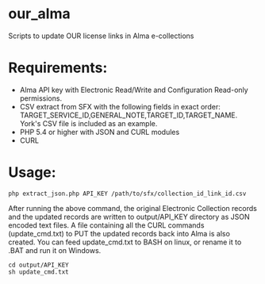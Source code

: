# our_alma
Scripts to update OUR license links in Alma e-collections

# Requirements:
* Alma API key with Electronic Read/Write and Configuration Read-only permissions.
* CSV extract from SFX with the following fields in exact order: TARGET_SERVICE_ID,GENERAL_NOTE,TARGET_ID,TARGET_NAME. York's CSV file is included as an example.
* PHP 5.4 or higher with JSON and CURL modules
* CURL 

# Usage:
```
php extract_json.php API_KEY /path/to/sfx/collection_id_link_id.csv
```

After running the above command, the original Electronic Collection records and the updated records are written to output/API_KEY directory as JSON encoded text files. A file containing all the CURL commands (update_cmd.txt) to PUT the updated records back into Alma is also created. You can feed update_cmd.txt to BASH on linux, or rename it to .BAT and run it on Windows.

```
cd output/API_KEY
sh update_cmd.txt
```
